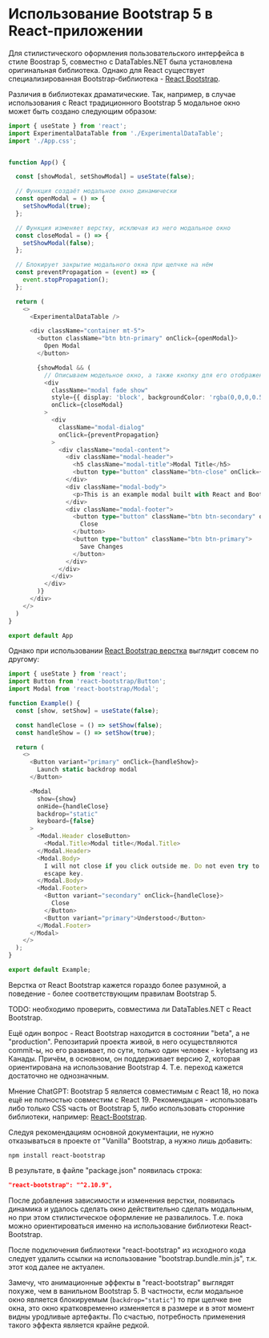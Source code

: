 # Использование Bootstrap 5 в React-приложении

Для стилистического оформления пользовательского интерфейса в стиле Boostrap 5, совместно с DataTables.NET была установлена оригинальная библиотека. Однако для React существует специализированная Bootstrap-библиотека - [React Bootstrap](https://react-bootstrap.netlify.app/).

Различия в библиотеках драматические. Так, например, в случае использования с React традиционного Bootstrap 5 модальное окно может быть создано следующим образом:

```ts
import { useState } from 'react';
import ExperimentalDataTable from './ExperimentalDataTable';
import './App.css';


function App() {

  const [showModal, setShowModal] = useState(false);

  // Функция создаёт модальное окно динамически
  const openModal = () => {
    setShowModal(true);
  };

  // Функция изменяет верстку, исключая из него модальное окно
  const closeModal = () => {
    setShowModal(false);
  };

  // Блокирует закрытие модального окна при щелчке на нём
  const preventPropagation = (event) => {
    event.stopPropagation();
  };    

  return (
    <>
      <ExperimentalDataTable />

      <div className="container mt-5">
        <button className="btn btn-primary" onClick={openModal}>
          Open Modal
        </button>

        {showModal && (
          // Описываем модельное окно, а также кнопку для его отображения
          <div 
            className="modal fade show" 
            style={{ display: 'block', backgroundColor: 'rgba(0,0,0,0.5)' }}
            onClick={closeModal}
          >
            <div 
              className="modal-dialog"
              onClick={preventPropagation}
            >
              <div className="modal-content">
                <div className="modal-header">
                  <h5 className="modal-title">Modal Title</h5>
                  <button type="button" className="btn-close" onClick={closeModal}></button>
                </div>
                <div className="modal-body">
                  <p>This is an example modal built with React and Bootstrap 5.3.</p>
                </div>
                <div className="modal-footer">
                  <button type="button" className="btn btn-secondary" onClick={closeModal}>
                    Close
                  </button>
                  <button type="button" className="btn btn-primary">
                    Save Changes
                  </button>
                </div>
              </div>
            </div>
          </div>
        )}      
      </div>
    </>
  )
}

export default App
```

Однако при использовании [React Bootstrap верстка](https://react-bootstrap.netlify.app/docs/components/modal/) выглядит совсем по другому:

```ts
import { useState } from 'react';
import Button from 'react-bootstrap/Button';
import Modal from 'react-bootstrap/Modal';

function Example() {
  const [show, setShow] = useState(false);

  const handleClose = () => setShow(false);
  const handleShow = () => setShow(true);

  return (
    <>
      <Button variant="primary" onClick={handleShow}>
        Launch static backdrop modal
      </Button>

      <Modal
        show={show}
        onHide={handleClose}
        backdrop="static"
        keyboard={false}
      >
        <Modal.Header closeButton>
          <Modal.Title>Modal title</Modal.Title>
        </Modal.Header>
        <Modal.Body>
          I will not close if you click outside me. Do not even try to press
          escape key.
        </Modal.Body>
        <Modal.Footer>
          <Button variant="secondary" onClick={handleClose}>
            Close
          </Button>
          <Button variant="primary">Understood</Button>
        </Modal.Footer>
      </Modal>
    </>
  );
}

export default Example;
```

Верстка от React Bootstrap кажется гораздо более разумной, а поведение - более соответствующим правилам Bootstrap 5.

TODO: необходимо проверить, совместима ли DataTables.NET с React Bootstrap.

Ещё один вопрос - React Bootstrap находится в состоянии "beta", а не "production". Репозитарий проекта живой, в него осуществляются commit-ы, но его развивает, по сути, только один человек - kyletsang из Канады. Причём, в основном, он поддерживает версию 2, которая ориентирована на использование Bootstrap 4. Т.е. переход кажется достаточно не однозначным.

Мнение ChatGPT: Bootstrap 5 является совместимым с React 18, но пока ещё не полностью совместим с React 19. Рекомендация - использовать либо только CSS часть от Bootstrap 5, либо использовать сторонние библиотеки, например: [React-Bootstrap](https://react-bootstrap.github.io/).

Следуя рекомендациям основной документации, не нужно отказываться в проекте от "Vanilla" Bootstrap, а нужно лишь добавить:

```shell
npm install react-bootstrap
```

В результате, в файле "package.json" появилась строка:

```json
"react-bootstrap": "^2.10.9",
```

После добавления зависимости и изменения верстки, появилась динамика и удалось сделать окно действительно сделать модальным, но при этом стилистическое оформление не развалилось. Т.е. пока можно ориентироваться именно на использование библиотеки React-Bootstrap.

После подключения библиотеки "react-bootstrap" из исходного кода следует удалить ссылки на использование "bootstrap.bundle.min.js", т.к. этот код далее не актуален.

Замечу, что анимационные эффекты в "react-bootstrap" выглядят похуже, чем в ванильном Bootstrap 5. В частности, если модальное окно является блокируемым (`backdrop="static"`) то при щелчке вне окна, это окно кратковременно изменяется в размере и в этот момент видны уродливые артефакты. По счастью, потребность применения такого эффекта является крайне редкой.

